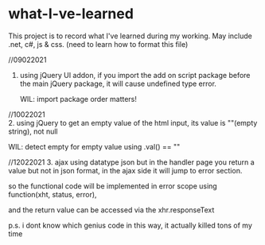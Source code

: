 # what-I-ve-learned
This project is to record what I've learned during my working. May include .net, c#, js & css. (need to learn how to format this file)

//09022021
1. using jQuery UI addon, if you import the add on script package before the main jQuery package, it will cause undefined type error.

   WIL: import package order matters!
   
//10022021   
2. using jQuery to get an empty value of the html input, its value is ""(empty string), not null

   WIL: detect empty for empty value using .val() == ""
   
//12022021
3. ajax using datatype json but in the handler page you return a value but not in json format, in the ajax side it will jump to error section. 

   so the functional code will be implemented in error scope using function(xht, status, error), 
   
   and the return value can be accessed via the xhr.responseText  
   
   p.s. i dont know which genius code in this way, it actually killed tons of my time
